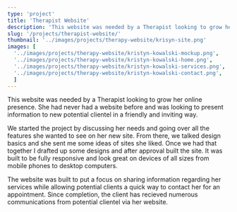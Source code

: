 ```yaml
---
type: 'project'
title: 'Therapist Website'
description: 'This website was needed by a Therapist looking to grow her online presence. She had never had a website before and was looking to present information to new potential clientel in a friendly and inviting way.'
slug: '/projects/therapist-website/'
thumbnail: '../images/projects/therapy-website/krisyn-site.png'
images: [
  '../images/projects/therapy-website/kristyn-kowalski-mockup.png',
  '../images/projects/therapy-website/kristyn-kowalski-home.png',
  '../images/projects/therapy-website/kristyn-kowalski-services.png',
  '../images/projects/therapy-website/kristyn-kowalski-contact.png',
  ]
---
```


This website was needed by a Therapist looking to grow her online presence. She had never had a website before and was looking to present information to new potential clientel in a friendly and inviting way.

We started the project by discussing her needs and going over all the features she wanted to see on her new site. From there, we talked design basics and she sent me some ideas of sites she liked. Once we had that together I drafted up some designs and after approval built the site. It was built to be fully responsive and look great on devices of all sizes from mobile phones to desktop computers.

The website was built to put a focus on sharing information regarding her services while allowing potential clients a quick way to contact her for an appointment. Since completion, the client has recieved numerous communications from potential clientel via her website.
